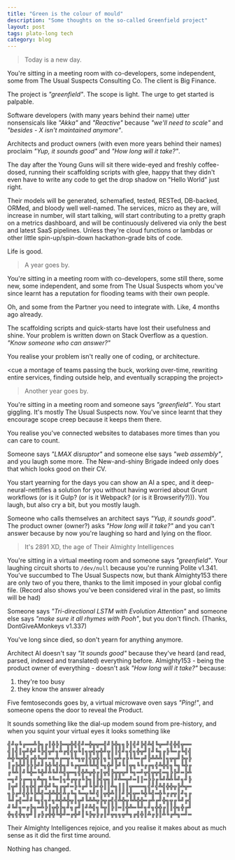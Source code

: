 ```yaml
---
title: "Green is the colour of mould"
description: "Some thoughts on the so-called Greenfield project"
layout: post
tags: plato-long tech
category: blog
---
```


> Today is a new day.

You're sitting in a meeting room with co-developers, some independent, some from The Usual Suspects Consulting Co. The client is Big Finance.

The project is *"greenfield"*. The scope is light. The urge to get started is palpable.

Software developers (with many years behind their name) utter nonsensicals like *"Akka"* and *"Reactive"* because *"we'll need to scale"* and *"besides - X isn't maintained anymore"*.

Architects and product owners (with even more years behind their names) proclaim *"Yup, it sounds good"* and *"How long will it take?"*.

The day after the Young Guns will sit there wide-eyed and freshly coffee-dosed, running their scaffolding scripts with glee, happy that they didn't even have to write any code to get the drop shadow on "Hello World" just right.

Their models will be generated, schemafied, tested, RESTed, DB-backed, ORMed, and bloody well well-named. The services, micro as they are, will increase in number, will start talking, will start contributing to a pretty graph on a metrics dashboard, and will be continuously delivered via only the best and latest SaaS pipelines. Unless they're cloud functions or lambdas or other little spin-up/spin-down hackathon-grade bits of code.

Life is good.

> A year goes by.

You're sitting in a meeting room with co-developers, some still there, some new, some independent, and some from The Usual Suspects whom you've since learnt has a reputation for flooding teams with their own people.

Oh, and some from the Partner you need to integrate with. Like, 4 months ago already.

The scaffolding scripts and quick-starts have lost their usefulness and shine. Your problem is written down on Stack Overflow as a question. *"Know someone who can answer?"*

You realise your problem isn't really one of coding, or architecture.

<cue a montage of teams passing the buck, working over-time, rewriting entire services, finding outside help, and eventually scrapping the project>

> Another year goes by.

You're sitting in a meeting room and someone says *"greenfield"*. You start giggling. It's mostly The Usual Suspects now. You've since learnt that they encourage scope creep because it keeps them there.

You realise you've connected websites to databases more times than you can care to count.

Someone says *"LMAX disruptor"* and someone else says *"web assembly"*, and you laugh some more. The New-and-shiny Brigade indeed only does that which looks good on their CV.

You start yearning for the days you can show an AI a spec, and it deep-neural-nettifies a solution for you without having worried about Grunt workflows (or is it Gulp? (or is it Webpack? (or is it Browserify?))). You laugh, but also cry a bit, but you mostly laugh.

Someone who calls themselves an architect says *"Yup, it sounds good"*. The product owner (owner?) asks *"How long will it take?"* and you can't answer because by now you're laughing so hard and lying on the floor.

> It's 2891 XD, the age of Their Almighty Intelligences

You're sitting in a virtual meeting room and someone says *"greenfield"*. Your laughing circuit shorts to `/dev/null` because you're running Polite v1.341. You've succumbed to The Usual Suspects now, but thank Almighty153 there are only two of you there, thanks to the limit imposed in your global config file. (Record also shows you've been considered viral in the past, so limits will be had)

Someone says *"Tri-directional LSTM with Evolution Attention"* and someone else says *"make sure it all rhymes with Pooh"*, but you don't flinch. (Thanks, DontGiveAMonkeys v1.337)

You've long since died, so don't yearn for anything anymore.

Architect AI doesn't say *"It sounds good"* because they've heard (and read, parsed, indexed and translated) everything before. Almighty153 - being the product owner of everything - doesn't ask *"How long will it take?"* because:

1. they're too busy
2. they know the answer already

Five femtoseconds goes by, a virtual microwave oven says *"Ping!"*, and someone opens the door to reveal the Product.

It sounds something like the dial-up modem sound from pre-history, and when you squint your virtual eyes it looks something like

<pre>
╣╝╦╚╔══╩╠╗╔║╬╠╠═╦╬╣╣╝═╬╦╦═╣╝╠╬╗╗╠║╣╝╠╣╩╣╚╦═╝╣╬╣╦══
╣║╣║╦╝╬╝╚╠╣╦╝╗╩╔╣╣╦╚║╗╦╣╦╬╝╦║║╣╝╗╣╗╬╦╝║╝╚╗╔╠╚═╔╚╣╣
╩╬╚╦╬╣╔╬╚╦╝═╗╩╔═╦╚╚╗╦║╣╦╬║╗╚║╦╩╔╠╚╚═╔╝╠╩╩╩║╗╦╦╝╠╦╠
║╔╠╬╝╠╠╠╝╝╠╬╚╣╬╗╝╚╔╦═╩╚╩╣╚╗╬╝╠╝╚║╦╗╚╚╔╔╗╣╩╬╣╗╚╗╚╬╔
╔╚╩║╝╚╬═╚╬╝╩╚╝╩╣╦═╗╣╬╩╦╬╔║╦╣╠╦╦╦╝╚╗═╝╦╣╦╦╣═╗╠╠╝═╠╩
═╗╝╠╔═╗╗╩╦╗╚╚═║╗╩╔╦╔╚╠╗║╠╣╦╗║╝╩═╦╝═║║═╠╠╔╚╝╩╩╚╝╗╝╠
║╦╝║╣╗╬╣╔╝╬╝╚╗╔╦╝═╠╚╔╝╚╠╝╬║║╩╗║║║╦═══╗╣╝╣╩╣╬╬╦╠╩╦═
╗╠╔╝╣╬╚╠╩╣═╬╩╬╣╩╔╚╗╚═╦╚╝╣║╦╬╩║║╝╠╣╦═╚╬╚╣═╬╚╔╔╦║╝╗╔
╚╝╔╣═╝╝╚╗╣╗╝╗╩╬╩╬╦║╦╝╚╩╩╦╠╦╔╣╣╩╬╦╚╩╬╬═╔╩╔╝╬╗╦╔╚╝╔╣
╝╚╝╗═╔╠╗═╩╠║╦╬╠╗╝╗╔╝║╝╩╣╗╚╦║╠║═║╬╩═╚╝╗╝╗╬╬╔║║╬╗╬╔╝
╬╗╣╬╗╦╝║╔╠╔╬╬╚╬╝═╔╬╝║╚╠╦╠╔║╝╦╗╗╦╩╗╔╣╬║╩╔╠║╩╚╔╩╗═╝═
</pre>

Their Almighty Intelligences rejoice, and you realise it makes about as much sense as it did the first time around.

Nothing has changed.
